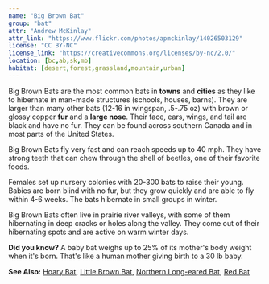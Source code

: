 ```yaml
---
name: "Big Brown Bat"
group: "bat"
attr: "Andrew McKinlay"
attr_link: "https://www.flickr.com/photos/apmckinlay/14026503129"
license: "CC BY-NC"
license_link: "https://creativecommons.org/licenses/by-nc/2.0/"
location: [bc,ab,sk,mb]
habitat: [desert,forest,grassland,mountain,urban]
---
```

Big Brown Bats are the most common bats in **towns** and **cities** as they like to hibernate in man-made structures (schools, houses, barns). They are larger than many other bats (12-16 in wingspan, .5-.75 oz) with brown or glossy copper **fur** and a **large nose**. Their face, ears, wings, and tail are black and have no fur. They can be found across southern Canada and in most parts of the United States.

Big Brown Bats fly very fast and can reach speeds up to 40 mph. They have strong teeth that can chew through the shell of beetles, one of their favorite foods.

Females set up nursery colonies with 20-300 bats to raise their young. Babies are born blind with no fur, but they grow quickly and are able to fly within 4-6 weeks. The bats hibernate in small groups in winter.

Big Brown Bats often live in prairie river valleys, with some of them hibernating in deep cracks or holes along the valley. They come out of their hibernating spots and are active on warm winter days.

**Did you know?** A baby bat weighs up to 25% of its mother's body weight when it's born. That's like a human mother giving birth to a 30 lb baby.

<!-- generated, do not edit -->
**See Also:**
[Hoary Bat](/animals/hoarybat/),
[Little Brown Bat](/animals/litbrnbat/),
[Northern Long-eared Bat](/animals/norlebat/),
[Red Bat](/animals/redbat/)
